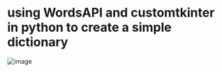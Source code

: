 # using WordsAPI and customtkinter in python to create a simple dictionary
![image](https://github.com/niteazi/customtkinter-Dictionary/assets/130102204/5d3c06ce-507c-472f-9798-991bcd84dd64)
